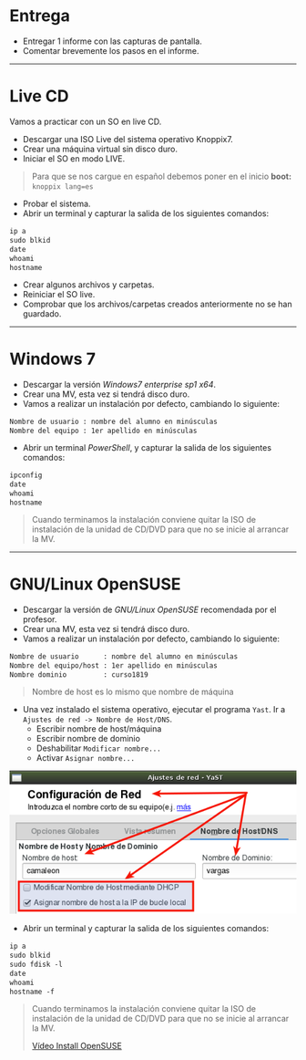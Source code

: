 
# Entrega

* Entregar 1 informe con las capturas de pantalla.
* Comentar brevemente los pasos en el informe.

---

# Live CD

Vamos a practicar con un SO en live CD.
* Descargar una ISO Live del sistema operativo Knoppix7.
* Crear una máquina virtual sin disco duro.
* Iniciar el SO en modo LIVE.

> Para que se nos cargue en español debemos poner en el inicio **boot:**` knoppix lang=es`

* Probar el sistema.
* Abrir un terminal y capturar la salida de los siguientes comandos:
```
ip a
sudo blkid
date
whoami
hostname
```

* Crear algunos archivos y carpetas.
* Reiniciar el SO live.
* Comprobar que los archivos/carpetas creados anteriormente no se han guardado.

---

# Windows 7

* Descargar la versión *Windows7 enterprise sp1 x64*.
* Crear una MV, esta vez si tendrá disco duro.
* Vamos a realizar un instalación por defecto, cambiando lo siguiente:
```
Nombre de usuario : nombre del alumno en minúsculas
Nombre del equipo : 1er apellido en minúsculas
```
* Abrir un terminal *PowerShell*, y capturar la salida de los siguientes comandos:
```
ipconfig
date
whoami
hostname
```

> Cuando terminamos la instalación conviene quitar la ISO de instalación de la unidad
de CD/DVD para que no se inicie al arrancar la MV.

---

# GNU/Linux OpenSUSE

* Descargar la versión de *GNU/Linux OpenSUSE* recomendada por el profesor.
* Crear una MV, esta vez si tendrá disco duro.
* Vamos a realizar un instalación por defecto, cambiando lo siguiente:
```
Nombre de usuario      : nombre del alumno en minúsculas
Nombre del equipo/host : 1er apellido en minúsculas
Nombre dominio         : curso1819
```
> Nombre de host es lo mismo que nombre de máquina

* Una vez instalado el sistema operativo, ejecutar el programa
`Yast`. Ir a `Ajustes de red -> Nombre de Host/DNS`.
    * Escribir nombre de host/máquina
    * Escribir nombre de dominio
    * Deshabilitar `Modificar nombre...`
    * Activar `Asignar nombre...`

![hostname](./images/hostname.png)

* Abrir un terminal y capturar la salida de los siguientes comandos:
```
ip a
sudo blkid
sudo fdisk -l
date
whoami
hostname -f
```

> Cuando terminamos la instalación conviene quitar la ISO de instalación de la unidad
de CD/DVD para que no se inicie al arrancar la MV.
>
> [Vídeo Install OpenSUSE](http://www.youtube.com/embed/nC8n1Pg6gto?list=PL3E447E094F7E3EBB)
